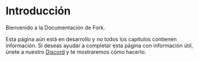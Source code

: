 # Introducción


Bienvenido a la Documentación de Fork.

Esta página aún está en desarrollo y no todos los capítulos contienen información. 
Si deseas ayudar a completar esta página 
con información útil, únete a nuestro [Discord](https://discord.fork.gg) 
y te mostraremos cómo hacerlo.

<!--- Translated by Supraim --->
